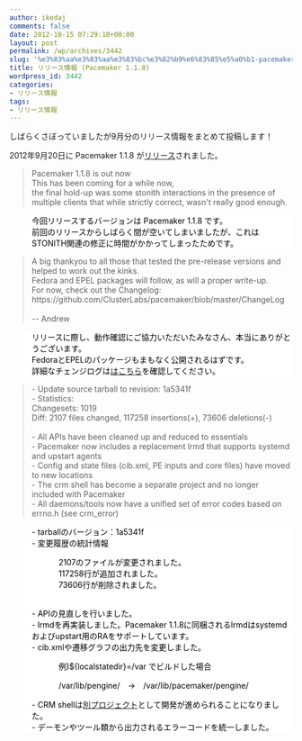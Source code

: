 ```yaml
---
author: ikedaj
comments: false
date: 2012-10-15 07:29:10+00:00
layout: post
permalink: /wp/archives/3442
slug: '%e3%83%aa%e3%83%aa%e3%83%bc%e3%82%b9%e6%83%85%e5%a0%b1-pacemaker-1-1-8'
title: リリース情報 (Pacemaker 1.1.8)
wordpress_id: 3442
categories:
- リリース情報
tags:
- リリース情報
---
```


しばらくさぼっていましたが9月分のリリース情報をまとめて投稿します！

2012年9月20日に Pacemaker 1.1.8 が[リリース](http://www.gossamer-threads.com/lists/linuxha/pacemaker/81828)されました。



<blockquote>
Pacemaker 1.1.8 is out now<br>
This has been coming for a while now, <br>
the final hold-up was some stonith interactions in the presence of multiple clients that while strictly correct, wasn't really good enough. <br>
</blockquote>




<blockquote style="background-color:white;border-color:white;color:black;">
今回リリースするバージョンは Pacemaker 1.1.8 です。<br>
前回のリリースからしばらく間が空いてしまいましたが、これはSTONITH関連の修正に時間がかかってしまったためです。<br>
</blockquote>





<blockquote>
A big thankyou to all those that tested the pre-release versions and helped to work out the kinks. <br>
Fedora and EPEL packages will follow, as will a proper write-up. <br>
For now, check out the Changelog: <br>
https://github.com/ClusterLabs/pacemaker/blob/master/ChangeLog<br>
<br>
-- Andrew<br>
</blockquote>




<blockquote style="background-color:white;border-color:white;color:black;">
リリースに際し、動作確認にご協力いただいたみなさん、本当にありがとうございます。<br>
FedoraとEPELのパッケージもまもなく公開されるはずです。<br>
詳細なチェンジログは<a href="https://github.com/ClusterLabs/pacemaker/blob/master/ChangeLog" target="_blank">はこちら</a>を確認してください。<br>
</blockquote>





<blockquote>
- Update source tarball to revision: 1a5341f<br>
- Statistics:<br>
  Changesets: 1019<br>
  Diff:       2107 files changed, 117258 insertions(+), 73606 deletions(-)<br>
<br>
- All APIs have been cleaned up and reduced to essentials<br>
- Pacemaker now includes a replacement lrmd that supports systemd and upstart agents<br>
- Config and state files (cib.xml, PE inputs and core files) have moved to new locations<br>
- The crm shell has become a separate project and no longer included with Pacemaker<br>
- All daemons/tools now have a unified set of error codes based on errno.h (see crm_error)<br>
</blockquote>




<blockquote style="background-color:white;border-color:white;color:black;">
- tarballのバージョン：1a5341f<br>
- 変更履歴の統計情報<br>
<ul>
	<ul>2107のファイルが変更されました。<br>
	117258行が追加されました。<br>
	73606行が削除されました。</ul>
</ul>
<br>
- APIの見直しを行いました。<br>
- lrmdを再実装しました。Pacemaker 1.1.8に同梱されるlrmdはsystemdおよびupstart用のRAをサポートしています。<br>
- cib.xmlや遷移グラフの出力先を変更しました。<br>
<ul>
	<ul>例)${localstatedir}=/var でビルドした場合</ul>
	     <ul>/var/lib/pengine/　→　/var/lib/pacemaker/pengine/</ul>
</ul>
- CRM shellは<a href="https://savannah.nongnu.org/projects/crmsh/" target="_blank">別プロジェクト</a>として開発が進められることになりました。<br>
- デーモンやツール類から出力されるエラーコードを統一しました。<br>
</blockquote>
